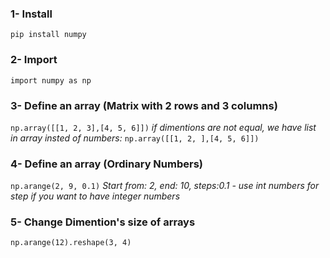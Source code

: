 ### 1- Install 
`pip install numpy`

### 2- Import
`import numpy as np`

### 3- Define an array (Matrix with 2 rows and 3 columns)
`np.array([[1, 2, 3],[4, 5, 6]])` *if dimentions are not equal, we have list in array insted of numbers:* `np.array([[1, 2, ],[4, 5, 6]])`

### 4- Define an array (Ordinary Numbers)
`np.arange(2, 9, 0.1)` *Start from: 2, end: 10, steps:0.1 - use int numbers for step if you want to have integer numbers*

### 5- Change Dimention's size of arrays
`np.arange(12).reshape(3, 4)`

